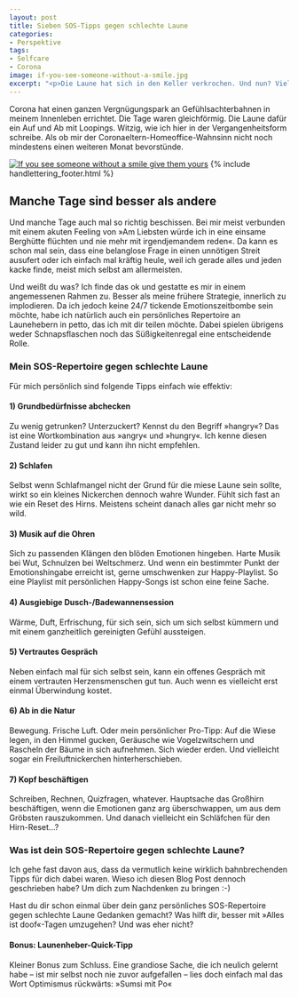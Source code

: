 ```yaml
---
layout: post
title: Sieben SOS-Tipps gegen schlechte Laune
categories:
- Perspektive
tags:
- Selfcare
- Corona
image: if-you-see-someone-without-a-smile.jpg
excerpt: "<p>Die Laune hat sich in den Keller verkrochen. Und nun? Vielleicht kannst du sie mit diesen SOS-Tipps aus dem Keller locken.</p>"
---
```


Corona hat einen ganzen Vergnügungspark an Gefühlsachterbahnen in meinem
Innenleben errichtet. Die Tage waren gleichförmig. Die Laune dafür ein Auf und
Ab mit Loopings. Witzig, wie ich hier in der Vergangenheitsform schreibe. Als ob
mir der Coronaeltern-Homeoffice-Wahnsinn nicht noch mindestens einen weiteren
Monat bevorstünde.

[![If you see someone without a smile give them yours]({{site.baseurl}}/assets/img/posts/if-you-see-someone-without-a-smile.jpg)]({{site.baseurl}}/assets/img/posts/if-you-see-someone-without-a-smile.jpg)
{% include handlettering_footer.html %}

## Manche Tage sind besser als andere

Und manche Tage auch mal so richtig beschissen. Bei mir meist verbunden mit
einem akuten Feeling von »Am Liebsten würde ich in eine einsame Berghütte
flüchten und nie mehr mit irgendjemandem reden«. Da kann es schon mal sein, dass
eine belanglose Frage in einen unnötigen Streit ausufert oder ich einfach mal
kräftig heule, weil ich gerade alles und jeden kacke finde, meist mich selbst am
allermeisten.

Und weißt du was? Ich finde das ok und gestatte es mir in einem angemessenen
Rahmen zu. Besser als meine frühere Strategie, innerlich zu implodieren. Da ich
jedoch keine 24/7 tickende Emotionszeitbombe sein möchte, habe ich natürlich
auch ein persönliches Repertoire an Launehebern in petto, das ich mit dir teilen
möchte. Dabei spielen übrigens weder Schnapsflaschen noch das Süßigkeitenregal
eine entscheidende Rolle.

### Mein SOS-Repertoire gegen schlechte Laune

Für mich persönlich sind folgende Tipps einfach wie effektiv:

#### 1) Grundbedürfnisse abchecken

Zu wenig getrunken? Unterzuckert? Kennst du den Begriff »hangry«? Das ist eine
Wortkombination aus »angry« und »hungry«. Ich kenne diesen Zustand leider zu gut
und kann ihn nicht empfehlen.

#### 2) Schlafen

Selbst wenn Schlafmangel nicht der Grund für die miese Laune sein sollte, wirkt
so ein kleines Nickerchen dennoch wahre Wunder. Fühlt sich fast an wie ein Reset
des Hirns. Meistens scheint danach alles gar nicht mehr so wild.

#### 3) Musik auf die Ohren

Sich zu passenden Klängen den blöden Emotionen hingeben. Harte Musik bei Wut,
Schnulzen bei Weltschmerz. Und wenn ein bestimmter Punkt der Emotionshingabe
erreicht ist, gerne umschwenken zur Happy-Playlist. So eine Playlist mit
persönlichen Happy-Songs ist schon eine feine Sache.

#### 4) Ausgiebige Dusch-/Badewannensession

Wärme, Duft, Erfrischung, für sich sein, sich um sich selbst kümmern und mit
einem ganzheitlich gereinigten Gefühl aussteigen.

#### 5) Vertrautes Gespräch

Neben einfach mal für sich selbst sein, kann ein offenes Gespräch mit einem
vertrauten Herzensmenschen gut tun. Auch wenn es vielleicht erst einmal
Überwindung kostet.

#### 6) Ab in die Natur

Bewegung. Frische Luft. Oder mein persönlicher Pro-Tipp: Auf die Wiese legen, in
den Himmel gucken, Geräusche wie Vogelzwitschern und Rascheln der Bäume in sich
aufnehmen. Sich wieder erden. Und vielleicht sogar ein Freiluftnickerchen
hinterherschieben.

#### 7) Kopf beschäftigen

Schreiben, Rechnen, Quizfragen, whatever. Hauptsache das Großhirn beschäftigen,
wenn die Emotionen ganz arg überschwappen, um aus dem Gröbsten rauszukommen. Und
danach vielleicht ein Schläfchen für den Hirn-Reset...?

### Was ist dein SOS-Repertoire gegen schlechte Laune?

Ich gehe fast davon aus, dass da vermutlich keine wirklich bahnbrechenden Tipps
für dich dabei waren. Wieso ich diesen Blog Post dennoch geschrieben habe? Um
dich zum Nachdenken zu bringen :-)

Hast du dir schon einmal über dein ganz persönliches SOS-Repertoire gegen
schlechte Laune Gedanken gemacht? Was hilft dir, besser mit »Alles ist
doof«-Tagen umzugehen? Und was eher nicht?

#### Bonus: Launenheber-Quick-Tipp

Kleiner Bonus zum Schluss. Eine grandiose Sache, die ich neulich gelernt habe –
ist mir selbst noch nie zuvor aufgefallen – lies doch einfach mal das Wort
Optimismus rückwärts: »Sumsi mit Po«
